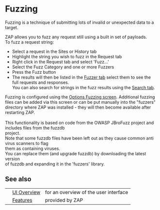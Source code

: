 # Fuzzing

Fuzzing is a technique of submitting lots of invalid or unexpected data to a target.

ZAP allows you to fuzz any request still using a built in set of payloads.<br>To fuzz a request string:<br>
<ul><li>Select a request in the Sites or History tab<br>
</li><li>Highlight the string you wish to fuzz in the Request tab<br>
</li><li>Right click in the Request tab and select 'Fuzz...'<br>
</li><li>Select the Fuzz Category and one or more Fuzzers<br>
</li><li>Press the Fuzz button<br>
</li><li>The results will then be listed in the <a href='HelpUiTabsFuzz'>Fuzzer tab</a> select them to see the full requests and responses.<br>
You can also search for strings in the fuzz results using the <a href='HelpUiTabsSearch'>Search tab</a>.</li></ul>

Fuzzing is configured using the <a href='HelpUiDialogsOptionsFuzz'>Options Fuzzing screen</a>. Additional fuzzing files can be added via this screen or can be put manually into the "fuzzers" directory where ZAP was installed - they will then become available after restarting ZAP.<br>
<br>
This functionality is based on code from the OWASP JBroFuzz project and includes files from the fuzzdb<br>
project.<br>Note that some fuzzdb files have been left out as they cause common anti virus scanners to flag<br>
them as containing viruses.<br>You can replace them (and upgrade fuzzdb) by downloading the latest version<br>
of fuzzdb and expanding it in the 'fuzzers' library.<br>
<h2>See also</h2>
<table>
<tr><td></td><td><a href='HelpUiOverview'>UI Overview</a></td><td>for an overview of the user interface</td></tr>
<tr><td></td><td><a href='HelpStartConceptsConcepts'>Features</a></td><td>provided by ZAP</td></tr>
</table>